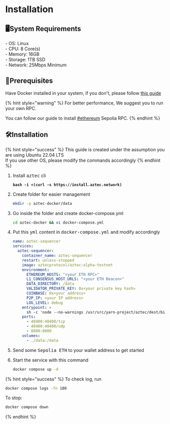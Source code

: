 # Installation

## 🖥️System Requirements

\- OS: Linux\
\- CPU: 8 Core(s)\
\- Memory: 16GB\
\- Storage: 1TB SSD\
\- Network: 25Mbps Minimum

## 💭Prerequisites

Have Docker installed in your system, if you don't, please follow [this guide](../../basics/server-preparation.md#install-docker-optional)

{% hint style="warning" %}
For better performance, We suggest you to run your own RPC.

You can follow our guide to install [#ethereum](../ethereum-and-arbitrum-sepolia/installation.md#ethereum "mention") Sepolia RPC.
{% endhint %}

## 🛠️Installation <a href="#install-binary" id="install-binary"></a>

{% hint style="success" %}
This guide is created under the assumption you are using Ubuntu 22.04 LTS\
If you use other OS, please modify the commands accordingly
{% endhint %}

1.  Install <kbd>aztec</kbd> cli

    <pre class="language-bash"><code class="lang-bash"><strong>bash -i &#x3C;(curl -s https://install.aztec.network)
    </strong></code></pre>
2.  Create folder for easier management

    ```bash
    mkdir -p aztec-docker/data
    ```
3.  Go inside the folder and create docker-compose.yml

    ```bash
    cd aztec-docker && vi docker-compose.yml
    ```
4.  Put this <kbd>yml</kbd> content in <kbd>docker-compose.yml</kbd> and modify accordingly

    ```yaml
    name: aztec-sequencer
    services:
      aztec-sequencer:
        container_name: aztec-sequencer
        restart: unless-stopped
        image: aztecprotocol/aztec:alpha-testnet
        environment:
          ETHEREUM_HOSTS: "<your ETH RPC>"
          L1_CONSENSUS_HOST_URLS: "<your ETH Beacon>"
          DATA_DIRECTORY: /data
          VALIDATOR_PRIVATE_KEY: 0x<your private key hash>
          COINBASE: 0x<your address>
          P2P_IP: <your IP address>
          LOG_LEVEL: debug
        entrypoint: >
          sh -c 'node --no-warnings /usr/src/yarn-project/aztec/dest/bin/index.js start --network alpha-testnet start --node --archiver --sequencer'
        ports:
          - 40400:40400/tcp
          - 40400:40400/udp
          - 8080:8080
        volumes:
          - ./data:/data
    ```
5. Send some <kbd>Sepolia ETH</kbd> to your wallet address to get started
6.  Start the service with this command

    ```bash
    docker compose up -d
    ```

{% hint style="success" %}
To check log, run&#x20;

```bash
docker compose logs -fn 100
```

To stop:

```bash
docker compose down
```
{% endhint %}
